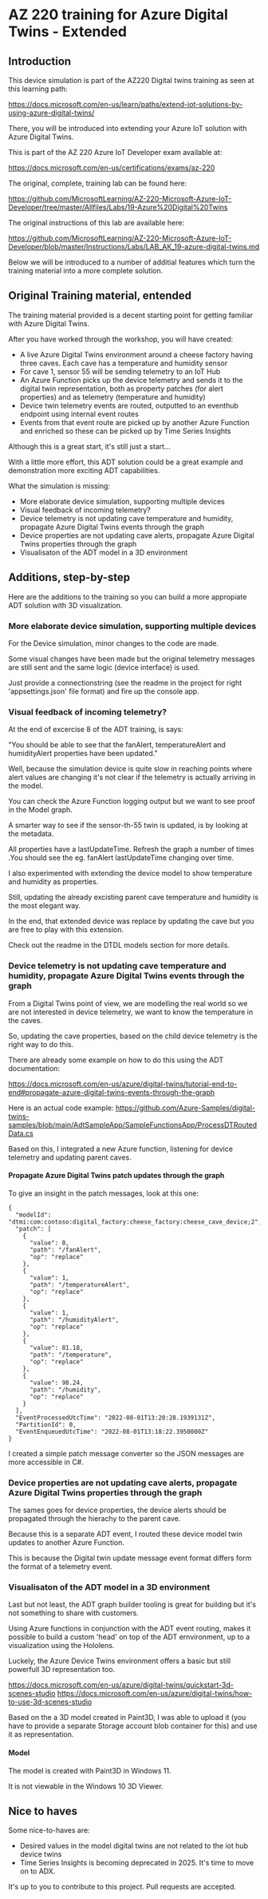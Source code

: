 # AZ 220 training for Azure Digital Twins - Extended

## Introduction

This device simulation is part of the AZ220 Digital twins training as seen at this learning path:

  https://docs.microsoft.com/en-us/learn/paths/extend-iot-solutions-by-using-azure-digital-twins/

There, you will be introduced into extending your Azure IoT solution with Azure Digital Twins.

This is part of the AZ 220 Azure IoT Developer exam available at:

  https://docs.microsoft.com/en-us/certifications/exams/az-220

The original, complete, training lab can be found here:

  https://github.com/MicrosoftLearning/AZ-220-Microsoft-Azure-IoT-Developer/tree/master/Allfiles/Labs/19-Azure%20Digital%20Twins

The original instructions of this lab are available here:

  https://github.com/MicrosoftLearning/AZ-220-Microsoft-Azure-IoT-Developer/blob/master/Instructions/Labs/LAB_AK_19-azure-digital-twins.md 

Below we will be introduced to a number of additial features which turn the training material into a more complete solution.

## Original Training material, entended

The training material provided is a decent starting point for getting familiar with Azure Digital Twins.

After you have worked through the workshop, you will have created:

- A live Azure Digital Twins environment around a cheese factory having three caves. Each cave has a temperature and humidity sensor
- For cave 1, sensor 55 will be sending telemetry to an IoT Hub
- An Azure Function picks up the device telemetry and sends it to the digital twin representation, both as property patches (for alert properties) and as telemetry (temperature and humidity)
- Device twin telemetry events are routed, outputted to an eventhub endpoint using internal event routes 
- Events from that event route are picked up by another Azure Function and enriched so these can be picked up by Time Series Insights 

Although this is a great start, it's still just a start...

With a little more effort, this ADT solution could be a great example and demonstration more exciting ADT capabilities.

What the simulation is missing:
- More elaborate device simulation, supporting multiple devices
- Visual feedback of incoming telemetry?
- Device telemetry is not updating cave temperature and humidity, propagate Azure Digital Twins events through the graph
- Device properties are not updating cave alerts, propagate Azure Digital Twins properties through the graph
- Visualisaton of the ADT model in a 3D environment

## Additions, step-by-step

Here are the additions to the training so you can build a more appropiate ADT solution with 3D visualization.

### More elaborate device simulation, supporting multiple devices

For the Device simulation, minor changes to the code are made.

Some visual changes have been made but the original telemetry messages are still sent and the same logic (device interface) is used.

Just provide a connectionstring (see the readme in the project for right 'appsettings.json' file format) and fire up the console app.

### Visual feedback of incoming telemetry?

At the end of excercise 8 of the ADT training, is says:

  "You should be able to see that the fanAlert, temperatureAlert and humidityAlert properties have been updated."

Well, because the simulation device is quite slow in reaching points where alert values are changing it's not clear if the telemetry is actually arriving in the model.

You can check the Azure Function logging output but we want to see proof in the Model graph.

A smarter way to see if the sensor-th-55 twin is updated, is by looking at the metadata. 

All properties have a lastUpdateTime. Refresh the graph a number of times .You should see the eg. fanAlert lastUpdateTime changing over time.

I also experimented with extending the device model to show temperature and humidity as properties.

Still, updating the already excisting parent cave temperature and humidity is the most elegant way.

In the end, that extended device was replace by updating the cave but you are free to play with this extension.

Check out the readme in the DTDL models section for more details.

### Device telemetry is not updating cave temperature and humidity, propagate Azure Digital Twins events through the graph

From a Digital Twins point of view, we are modelling the real world so we are not interested in device telemetry, we want to know the temperature in the caves.

So, updating the cave properties, based on the child device telemetry is the right way to do this.

There are already some example on how to do this using the ADT documentation:

https://docs.microsoft.com/en-us/azure/digital-twins/tutorial-end-to-end#propagate-azure-digital-twins-events-through-the-graph

Here is an actual code example: 
https://github.com/Azure-Samples/digital-twins-samples/blob/main/AdtSampleApp/SampleFunctionsApp/ProcessDTRoutedData.cs

Based on this, I integrated a new Azure function, listening for device telemetry and updating parent caves.

#### Propagate Azure Digital Twins patch updates through the graph

To give an insight in the patch messages, look at this one:

```
{
  "modelId": "dtmi:com:contoso:digital_factory:cheese_factory:cheese_cave_device;2",
  "patch": [
    {
      "value": 0,
      "path": "/fanAlert",
      "op": "replace"
    },
    {
      "value": 1,
      "path": "/temperatureAlert",
      "op": "replace"
    },
    {
      "value": 1,
      "path": "/humidityAlert",
      "op": "replace"
    },
    {
      "value": 81.18,
      "path": "/temperature",
      "op": "replace"
    },
    {
      "value": 98.24,
      "path": "/humidity",
      "op": "replace"
    }
  ],
  "EventProcessedUtcTime": "2022-08-01T13:20:28.1939131Z",
  "PartitionId": 0,
  "EventEnqueuedUtcTime": "2022-08-01T13:18:22.3950000Z"
}
```

I created a simple patch message converter so the JSON messages are more accessible in C#.

### Device properties are not updating cave alerts, propagate Azure Digital Twins properties through the graph

The sames goes for device properties, the device alerts should be propagated through the hierachy to the parent cave.

Because this is a separate ADT event, I routed these device model twin updates to another Azure Function.

This is because the Digital twin update message event format differs form the format of a telemetry event. 

### Visualisaton of the ADT model in a 3D environment

Last but not least, the ADT graph builder tooling is great for building but it's not something to share with customers.

Using Azure functions in conjunction with the ADT event routing, makes it possible to build a custom 'head' on top of the ADT ernvironment, up to a visualization using the Hololens.

Luckely, the Azure Device Twins environment offers a basic but still powerfull 3D representation too.

https://docs.microsoft.com/en-us/azure/digital-twins/quickstart-3d-scenes-studio 
https://docs.microsoft.com/en-us/azure/digital-twins/how-to-use-3d-scenes-studio

Based on the a 3D model created in Paint3D, I was able to upload it (you have to provide a separate Storage account blob container for this) and use it as representation.

#### Model

The model is created with Paint3D in Windows 11. 

It is not viewable in the Windows 10 3D Viewer.

## Nice to haves

Some nice-to-haves are:
- Desired values in the model digital twins are not related to the iot hub device twins
- Time Series Insights is becoming deprecated in 2025. It's time to move on to ADX.

It's up to you to contribute to this project. Pull requests are accepted.